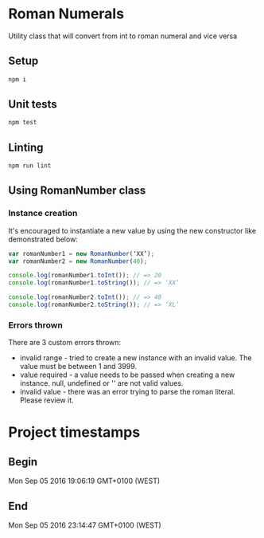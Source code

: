 # Roman Numerals
Utility class that will convert from int to roman numeral and vice versa

## Setup
```sh
npm i
```

## Unit tests
```sh
npm test
```

## Linting
```sh
npm run lint
```

## Using RomanNumber class

### Instance creation
It's encouraged to instantiate a new value by using the new constructor like demonstrated below:
```js
var romanNumber1 = new RomanNumber(‘XX’);
var romanNumber2 = new RomanNumber(40);

console.log(romanNumber1.toInt()); // => 20
console.log(romanNumber1.toString()); // => ‘XX’

console.log(romanNumber2.toInt()); // => 40
console.log(romanNumber2.toString()); // => ‘XL’
```

### Errors thrown
There are 3 custom errors thrown:
* invalid range - tried to create a new instance with an invalid value. The value must be between 1 and 3999.
* value required - a value needs to be passed when creating a new instance. null, undefined or '' are not valid values.
* invalid value - there was an error trying to parse the roman literal. Please review it.

# Project timestamps
## Begin
Mon Sep 05 2016 19:06:19 GMT+0100 (WEST)
## End
Mon Sep 05 2016 23:14:47 GMT+0100 (WEST)
